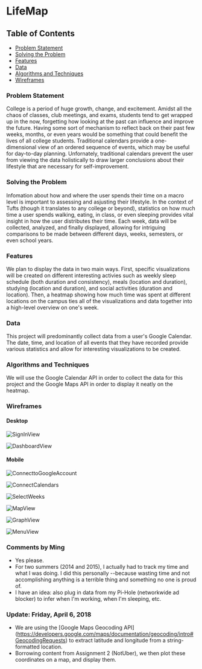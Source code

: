 # LifeMap

## Table of Contents
- [Problem Statement](#problem-statement)
- [Solving the Problem](#solving-the-problem)
- [Features](#features)
- [Data](#data)
- [Algorithms and Techniques](#algorithms-and-techniques)
- [Wireframes](#wireframes)

### Problem Statement
College is a period of huge growth, change, and excitement. Amidst all the chaos of classes, club meetings, and exams, students tend to get wrapped up in the now, forgetting how looking at the past can influence and improve the future. Having some sort of mechanism to reflect back on their past few weeks, months, or even years would be something that could benefit the lives of all college students. Traditional calendars provide a one-dimensional view of an ordered sequence of events, which may be useful for day-to-day planning. Unfornately, traditional calendars prevent the user from viewing the data holistically to draw larger conclusions about their lifestyle that are necessary for self-improvement.

### Solving the Problem
Infomation about how and where the user spends their time on a macro level is important to assessing and asjusting their lifestyle. In the context of Tufts (though it translates to any college or beyond), statistics on how much time a user spends walking, eating, in class, or even sleeping provides vital insight in how the user distributes their time. Each week, data will be collected, analyzed, and finally displayed, allowing for intriguing comparisons to be made between different days, weeks, semesters, or even school years.

### Features
We plan to display the data in two main ways. First, specific visualizations will be created on different interesting activies such as weekly sleep schedule (both duration and consistency), meals (location and duration), studying (location and duration), and social activities (duration and location). Then, a heatmap showing how much time was spent at different locations on the campus ties all of the visualizations and data together into a high-level overview on one's week.

### Data
This project will predominantly collect data from a user's Google Calendar. The date, time, and location of all events that they have recorded provide various statistics and allow for interesting visualizations to be created.

### Algorithms and Techniques
We will use the Google Calendar API in order to collect the data for this project and the Google Maps API in order to display it neatly on the heatmap.

### Wireframes

#### Desktop

![SignInView](https://github.com/tuftsdev/comp20-s2018-team9/blob/master/wireframes/desktop/SignIn.png)


![DashboardView](https://github.com/tuftsdev/comp20-s2018-team9/blob/master/wireframes/desktop/DashboardView.png)

#### Mobile
![ConnecttoGoogleAccount](https://github.com/tuftsdev/comp20-s2018-team9/blob/master/wireframes/mobile/ConnecttoGoogleAccount.png)

![ConnectCalendars](https://github.com/tuftsdev/comp20-s2018-team9/blob/master/wireframes/mobile/ConnectCalendars.png)

![SelectWeeks](https://github.com/tuftsdev/comp20-s2018-team9/blob/master/wireframes/mobile/SelectWeeks.png)

![MapView](https://github.com/tuftsdev/comp20-s2018-team9/blob/master/wireframes/mobile/MapView.png)

![GraphView](https://github.com/tuftsdev/comp20-s2018-team9/blob/master/wireframes/mobile/GraphView.png)

![MenuView](https://github.com/tuftsdev/comp20-s2018-team9/blob/master/wireframes/mobile/MenuView.png)

### Comments by Ming 
* Yes please.
* For two summers (2014 and 2015), I actually had to track my time and what I was doing.  I did this personally --because wasting time and not accomplishing anything is a terrible thing and something no one is proud of.
* I have an idea: also plug in data from my Pi-Hole (networkwide ad blocker) to infer when I'm working, when I'm sleeping, etc. 

### Update: Friday, April 6, 2018
* We are using the [Google Maps Geocoding API] (https://developers.google.com/maps/documentation/geocoding/intro#GeocodingRequests) to extract latitude and longitude from a string-formatted location. 
* Borrowing content from Assignment 2 (NotUber), we then plot these coordinates on a map, and display them.
